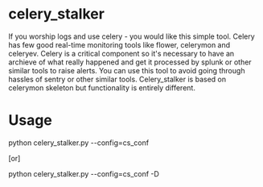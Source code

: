 celery_stalker
==============

If you worship logs and use celery - you would like this simple tool. Celery has few good real-time monitoring tools like flower, celerymon and celeryev. Celery is a critical component so it's necessary to have an archieve of what really happened and get it processed by splunk or other similar tools to raise alerts. You can use this tool to avoid going through hassles of sentry or other similar tools. Celery_stalker is based on celerymon skeleton but functionality is entirely different.

Usage
=====

python celery_stalker.py --config=cs_conf

[or]

python celery_stalker.py --config=cs_conf -D

